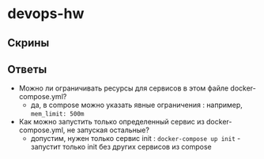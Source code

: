 # devops-hw

## Скрины 

## Ответы
- Можно ли ограничивать ресурсы для сервисов в этом файле docker-compose.yml?
  - да, в compose можно указать явные ограничения : например, ``` mem_limit: 500m ```
- Как можно запустить только определенный сервис из docker-compose.yml, не запуская остальные?
  - допустим, нужен только сервис init : ``` docker-compose up init ``` - запустит только init без других сервисов из compose
